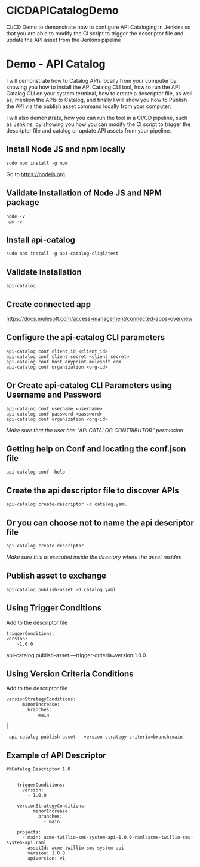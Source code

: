 # CICDAPICatalogDemo
CI/CD Demo to demonstrate how to configure API Cataloging in Jenkins so that you are able to modify the CI script to trigger the descriptor file and update the API asset from the Jenkins pipeline

# Demo - API Catalog

I will demonstrate how to Catalog APIs locally from your computer by showing you how to install the API Catalog CLI tool, how to run the API Catalog CLI on your system terminal, how to create a descriptor file, as well as, mention the APIs to Catalog, and finally I will show you how to Publish the API via the publish asset command locally from your computer.

I will also demonstrate, how you can run the tool in a CI/CD pipeline, such as Jenkins, by showing you how you can modify the CI script to trigger the descriptor file and catalog or update API assets from your pipeline.

## Install Node JS and npm locally

    sudo npm install -g npm

Go to https://nodejs.org

## Validate Installation of Node JS and NPM package

    node -v  
    npm -v

## Install api-catalog

    sudo npm install -g api-catalog-cli@latest

## Validate installation

    api-catalog

  

## Create connected app

  https://docs.mulesoft.com/access-management/connected-apps-overview

## Configure the api-catalog CLI parameters

    api-catalog conf client_id <client_id>  
    api-catalog conf client_secret <client_secret>  
    api-catalog conf host anypoint.mulesoft.com 
    api-catalog conf organization <org-id>

## Or Create api-catalog CLI Parameters using Username and Password

    api-catalog conf username <username>  
    api-catalog conf password <password>  
    api-catalog conf organization <org-id>

  

*Make sure that the user has "API CATALOG CONTRIBUTOR" permission*

## Getting help on Conf and locating the conf.json file

    api-catalog conf —help  

## Create the api descriptor file to discover APIs

    api-catalog create-descriptor -d catalog.yaml

## Or you can choose not to name the api descriptor file

    api-catalog create-descriptor

*Make sure this is executed inside the directory where the asset resides*

## Publish asset to exchange

    api-catalog publish-asset -d catalog.yaml

## Using Trigger Conditions

Add to the descriptor file  

    triggerConditions:  
    version:  
    	-1.0.0

api-catalog publish-asset —trigger-criteria=version:1.0.0

## Using Version Criteria Conditions

Add to the descriptor file  

    versionStrategyConditions:  
          minorIncrease:  
            branches:  
              - main
|

  

     api-catalog publish-asset --version-strategy-criteria=branch:main

## Example of API Descriptor

    #%Catalog Descriptor 1.0  
      
    
        triggerConditions:  
          version:  
            - 1.0.0  
           
        versionStrategyConditions:  
              minorIncrease:  
                branches:  
                  - main  
                
        projects:  
          - main: acme-twillio-sms-system-api-1.0.0-raml\acme-twillio-sms-system-api.raml  
            assetId: acme-twillio-sms-system-api  
            version: 1.0.0  
            apiVersion: v1

